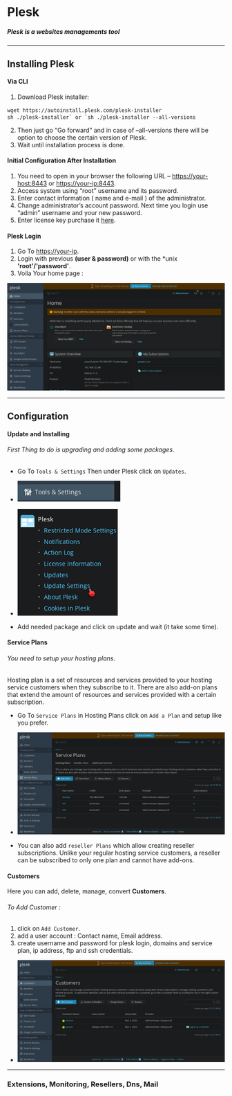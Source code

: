 # Plesk
##### Plesk is a websites managements tool

---
## Installing Plesk

#### Via CLI
1. Download Plesk installer: 
```
wget https://autoinstall.plesk.com/plesk-installer
sh ./plesk-installer` or `sh ./plesk-installer --all-versions
```
2. Then just go “Go forward” and in case of –all-versions there will be option to choose the certain version of Plesk.
3. Wait until installation process is done.


#### Initial Configuration After Installation
1. You need to open in your browser the following URL – [https://your-host:8443](https://your-host:8443) or [https://your-ip:8443](https://your-ip:8443).
2. Access system using “root” username and its password.
3. Enter contact information ( name and e-mail ) of the administrator.
4. Change administrator’s account password. Next time you login use “admin” username and your new password.
5. Enter license key purchase it [here](https://www.plesk.com/pricing/).


#### Plesk Login
1. Go To [https://your-ip](https://your-ip).
2. Login with previous  **(user & password)** or with the *unix **'root'/'password'**. </br>
3. Voila Your home page : </br>


![Plesk Home :](https://raw.githubusercontent.com/RivenOnlyDev/Plesk/main/Pictures/Plesk%20Home.png)

***
## Configuration

#### Update and Installing
###### First Thing to do is upgrading and adding some packages.
- Go To `Tools & Settings` Then under Plesk click on `Updates`.
- ![Tools & Settings :](https://raw.githubusercontent.com/RivenOnlyDev/Plesk/main/Pictures/tootls%20%26%20settings.png)
- ![Updates :](https://raw.githubusercontent.com/RivenOnlyDev/Plesk/main/Pictures/updates.png)

- Add needed package and click on update and wait (it take some time). 


#### Service Plans
###### You need to setup your hosting plans.
 Hosting plan is a set of resources and services provided to your hosting service customers when they subscribe to it. There are also add-on plans that extend the amount of resources and services provided with a certain subscription.
 
- Go To `Service Plans` in Hosting Plans click on `Add a Plan` and setup like you prefer.


- ![Service Plans :](https://raw.githubusercontent.com/RivenOnlyDev/Plesk/main/Pictures/Service%20Plans.png)


- You can also add `reseller Plans`  which allow creating reseller subscriptions. Unlike your regular hosting service customers, a reseller can be subscribed to only one plan and cannot have add-ons.



#### Customers
Here you can add, delete, manage, convert **Customers**.

###### To Add Customer :
1. click on `Add Customer`.
2. add a user account : Contact name, Email address.
3. create username and password for plesk login, domains and service plan, ip address, ftp and ssh credentials.


- ![Customers :](https://raw.githubusercontent.com/RivenOnlyDev/Plesk/main/Pictures/Customers.png)

***
### Extensions, Monitoring, Resellers, Dns, Mail
